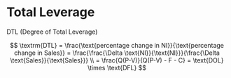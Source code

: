 # Total Leverage

DTL (Degree of Total Leverage)

$$
\textrm{DTL} = \frac{\text{percentage change in NI}}{\text{percentage change in Sales}} = \frac{\frac{\Delta \text{NI}}{\text{NI}}}{\frac{\Delta \text{Sales}}{\text{Sales}}} \\ = \frac{Q(P-V)}{Q(P-V) - F - C} = \text{DOL} \times \text{DFL}
$$
